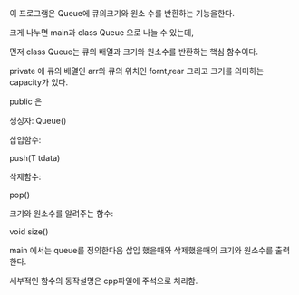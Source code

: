 이 프로그램은 Queue에 큐의크기와 원소 수를 반환하는 기능을한다.

크게 나누면 main과 class Queue 으로 나눌 수 있는데, 

먼저 class Queue는 큐의 배열과 크기와 원소수를 반환하는 핵심 함수이다.

private 에 큐의 배열인 arr와 큐의 위치인 fornt,rear 그리고 크기를 의미하는 capacity가 있다.

public 은 

생성자: Queue()

삽입함수: 

push(T tdata)

삭제함수:

pop()

크기와 원소수를 알려주는 함수:

void size()

main 에서는 queue를 정의한다음 삽입 했을때와 삭제했을때의 크기와 원소수를 출력한다.

세부적인 함수의 동작설명은 cpp파일에 주석으로 처리함.
